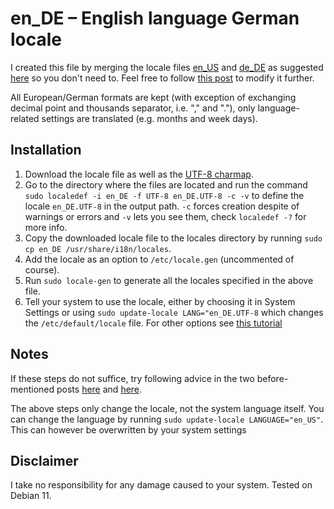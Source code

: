 # en_DE – English language German locale

I created this file by merging the locale files [en_US](https://sourceware.org/git/?p=glibc.git;a=blob;f=localedata/locales/en_US) and [de_DE](https://sourceware.org/git/?p=glibc.git;a=blob;f=localedata/locales/de_DE) as suggested [here](https://unix.stackexchange.com/a/209887) so you don't need to. Feel free to follow [this post](https://askubuntu.com/a/162714) to modify it further.

All European/German formats are kept (with exception of exchanging decimal point and thousands separator, i.e. "," and "."), only language-related settings are translated (e.g. months and week days).

## Installation
1. Download the locale file as well as the [UTF-8 charmap](https://sourceware.org/git/?p=glibc.git;a=blob;f=localedata/charmaps/UTF-8).
2. Go to the directory where the files are located and run the command `sudo localedef -i en_DE -f UTF-8 en_DE.UTF-8 -c -v` to define the locale `en_DE.UTF-8` in the output path. `-c` forces creation despite of warnings or errors and `-v` lets you see them, check `localedef -?` for more info.
3. Copy the downloaded locale file to the locales directory by running `sudo cp en_DE /usr/share/i18n/locales`.
4. Add the locale as an option to `/etc/locale.gen` (uncommented of course).
5. Run `sudo locale-gen` to generate all the locales specified in the above file.
6. Tell your system to use the locale, either by choosing it in System Settings or using `sudo update-locale LANG="en_DE.UTF-8` which changes the `/etc/default/locale` file. For other options see [this tutorial](https://www.tecmint.com/set-system-locales-in-linux/)

## Notes
If these steps do not suffice, try following advice in the two before-mentioned posts [here](https://unix.stackexchange.com/a/209887) and [here](https://askubuntu.com/a/162714).

The above steps only change the locale, not the system language itself. You can change the language by running `sudo update-locale LANGUAGE="en_US"`. This can however be overwritten by your system settings

## Disclaimer
I take no responsibility for any damage caused to your system. Tested on Debian 11.
